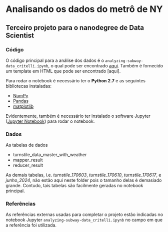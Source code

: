 # Analisando os dados do metrô de NY
## Terceiro projeto para o nanodegree de Data Scientist

### Código

O código principal para a análise dos dados é o `analyzing-subway-data_critelli.ipynb`, o qual pode ser encontrado [aqui](https://github.com/RenatoPhys/Data_Scientist_nanodegree/blob/master/analyzing-ny-subway-data%20-in%20portuguese/Report.html). Também é fornecido um template em HTML que pode ser encontrado [aqui].

Para rodar o notebook é necessário ter o **Python 2.7** e as seguintes bibliotecas instaladas:

- [NumPy](http://www.numpy.org/)
- [Pandas](http://pandas.pydata.org)
- [matplotlib](http://matplotlib.org/)

Evidentemente, também é necessário ter instalado o software Jupyter ([Jupyter Notebook](http://ipython.org/notebook.html)) para rodar o notebook.

### Dados
As tabelas de dados 
- turnstile_data_master_with_weather
- mapper_result
- reducer_result

As demais tabelas, i.e. *turnstile_170603*, *turnstile_170610*, *turnstile_170617*, e *junho_2024*, não estão aqui neste folder pois o tamanho delas é demasiado grande. Contudo, tais tabelas são facilmente geradas no notebook principal.

### Referências
As referências externas usadas para completar o projeto estão indicadas no notebook Jupyter `analyzing-subway-data_critelli.ipynb` no campo em que a referência foi utilizada.
